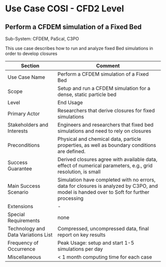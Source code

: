 Use Case COSI - CFD2 Level 
======================
Perform a CFDEM simulation of a Fixed Bed
--------------------------

Sub-System: CFDEM, PaScal, C3PO

This use case describes how to run and analyze fixed Bed simulations in order to develop closures

| Section                             | Comment                                                   |
|-------------------------------------|-----------------------------------------------------------|
| Use Case Name                       | Perform a CFDEM simulation of a Fixed Bed     |
| Scope                               | Setup and run a CFDEM simulation  for a dense, static particle bed |
| Level                               | End Usage                          |
| Primary Actor                       | Researchers that derive closures for fixed simulations    |
| Stakeholders and Interests          | Engineers and researchers that fixed bed simulations and need to rely on closures |
| Preconditions                       | Physical and chemical data, particle properties, as well as boundary conditions are defined.  |
| Success Guarantee                   | Derived closures agree with available data, effect of numerical parameters, e.g., grid resolution, is small |
| Main Success Scenario               | Simulation have completed with no errors, data for closures is analyzed by C3PO, and model is handed over to Soft for further processing  |
| Extensions                          | -  |
| Special Requirements                | none |
| Technology and Data Variations List | Compressed, uncompressed data, final report on key results |
| Frequency of Occurrence             | Peak Usage: setup and start 1-5 simulations per day     |
| Miscellaneous  	                    | < 1 month computing time for each case  |
